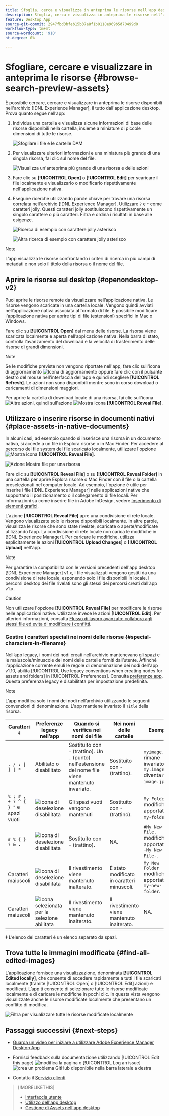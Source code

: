 ```yaml
---
title: Sfoglia, cerca e visualizza in anteprima le risorse nell'app desktop [!DNL Experience Manager]
description: Sfoglia, cerca e visualizza in anteprima le risorse nell'app desktop  [!DNL Adobe Experience Manager] .
feature: Desktop App
source-git-commit: 2947fbd3bfeb15b37a8f1b0118e969b5d70499d0
workflow-type: tm+mt
source-wordcount: '910'
ht-degree: 0%

---
```



# Sfogliare, cercare e visualizzare in anteprima le risorse {#browse-search-preview-assets}

È possibile cercare, cercare e visualizzare in anteprima le risorse disponibili nell&#39;archivio [!DNL Experience Manager], il tutto dall&#39;applicazione desktop. Prova quanto segue nell’app:

1. Individua una cartella e visualizza alcune informazioni di base delle risorse disponibili nella cartella, insieme a miniature di piccole dimensioni di tutte le risorse.

   ![Sfogliare i file e le cartelle DAM](assets/browse_folder_da2.png "Sfogliare i file e le cartelle DAM")

1. Per visualizzare ulteriori informazioni e una miniatura più grande di una singola risorsa, fai clic sul nome del file.

   ![Visualizza un&#39;anteprima più grande di una risorsa e delle azioni](assets/large_preview_actions_da2.png "Visualizza un&#39;anteprima più grande di una risorsa e delle azioni")

1. Fare clic su **[!UICONTROL Open]** o **[!UICONTROL Edit]** per scaricare il file localmente e visualizzarlo o modificarlo rispettivamente nell&#39;applicazione nativa.
1. Eseguire ricerche utilizzando parole chiave per trovare una risorsa correlata nell&#39;archivio [!DNL Experience Manager]. Utilizzare `?` e `*` come caratteri jolly. Questi caratteri jolly sostituiscono rispettivamente un singolo carattere o più caratteri. Filtra e ordina i risultati in base alle esigenze.

   ![Ricerca di esempio con carattere jolly asterisco](assets/search_wildcard_da2.png "Ricerca di esempio con carattere jolly asterisco")

   ![Altra ricerca di esempio con carattere jolly asterisco](assets/search_wildcard2_da2.png "Un&#39;altra ricerca di esempio con posizionamento diverso del carattere jolly asterisco")

>[!NOTE]
>
>L’app visualizza le risorse confrontando i criteri di ricerca in più campi di metadati e non solo il titolo della risorsa o il nome del file.

## Aprire le risorse sul desktop {#openondesktop-v2}

Puoi aprire le risorse remote da visualizzare nell’applicazione nativa. Le risorse vengono scaricate in una cartella locale. Vengono quindi avviati nell’applicazione nativa associata al formato di file. È possibile modificare l&#39;applicazione nativa per aprire tipi di file (estensioni) specifici in Mac o Windows.

Fare clic su **[!UICONTROL Open]** dal menu delle risorse. La risorsa viene scaricata localmente e aperta nell’applicazione nativa. Nella barra di stato, controlla l’avanzamento del download e la velocità di trasferimento delle risorse di grandi dimensioni.

<!-- ![Download progress bar for large-sized assets](assets/download_status_bar_da2.png "Download progress bar for large-sized assets")
-->

>[!NOTE]
>
>Se le modifiche previste non vengono riportate nell&#39;app, fare clic sull&#39;icona di aggiornamento ![Icona di aggiornamento](assets/do-not-localize/refresh.png) oppure fare clic con il pulsante destro del mouse nell&#39;interfaccia dell&#39;app e quindi scegliere **[!UICONTROL Refresh]**. Le azioni non sono disponibili mentre sono in corso download o caricamenti di dimensioni maggiori.

Per aprire la cartella di download locale di una risorsa, fai clic sull&#39;icona ![Altre azioni](assets/do-not-localize/more2_da2.png), quindi sull&#39;azione ![Mostra icona](assets/do-not-localize/reveal_action2_da2.png) **[!UICONTROL Reveal File]**.

## Utilizzare o inserire risorse in documenti nativi {#place-assets-in-native-documents}

In alcuni casi, ad esempio quando si inserisce una risorsa in un documento nativo, si accede a un file in Esplora risorse o in Mac Finder. Per accedere al percorso del file system del file scaricato localmente, utilizzare l&#39;opzione ![Mostra icona](assets/do-not-localize/reveal_action2_da2.png) **[!UICONTROL Reveal File]**.

![Azione Mostra file per una risorsa](assets/revealfile_action_da2.png "Azione Mostra file per una risorsa")

Fare clic su **[!UICONTROL Reveal File]** o su **[!UICONTROL Reveal Folder]** in una cartella per aprire Esplora risorse o Mac Finder con il file o la cartella preselezionati nel computer locale. Ad esempio, l&#39;opzione è utile per inserire i file [!DNL Experience Manager] nelle applicazioni native che supportano il posizionamento o il collegamento di file locali. Per informazioni su come inserire file in Adobe InDesign, vedere [Inserimento di elementi grafici](https://helpx.adobe.com/it/indesign/using/placing-graphics.html).

L&#39;azione **[!UICONTROL Reveal File]** apre una condivisione di rete locale. Vengono visualizzate solo le risorse disponibili localmente. In altre parole, visualizza le risorse che sono state rivelate, scaricate o aperte/modificate utilizzando l’app. La condivisione di rete locale non carica le modifiche in [!DNL Experience Manager]. Per caricare le modifiche, utilizza esplicitamente le azioni **[!UICONTROL Upload Changes]** o **[!UICONTROL Upload]** nell&#39;app.

>[!NOTE]
>
>Per garantire la compatibilità con le versioni precedenti dell&#39;app desktop [!DNL Experience Manager] v1.x, i file visualizzati vengono gestiti da una condivisione di rete locale, esponendo solo i file disponibili in locale. I percorsi desktop dei file rivelati sono gli stessi dei percorsi creati dall’app v1.x.

>[!CAUTION]
>
>Non utilizzare l&#39;opzione **[!UICONTROL Reveal File]** per modificare le risorse nelle applicazioni native. Utilizzare invece le azioni **[!UICONTROL Edit]**. Per ulteriori informazioni, consulta [Flusso di lavoro avanzato: collabora agli stessi file ed evita di modificare i conflitti](#adv-workflow-collaborate-avoid-conflicts).

### Gestire i caratteri speciali nei nomi delle risorse {#special-characters-in-filename}

Nell’app legacy, i nomi dei nodi creati nell’archivio mantenevano gli spazi e le maiuscole/minuscole dei nomi delle cartelle forniti dall’utente. Affinché l&#39;applicazione corrente emuli le regole di denominazione dei nodi dell&#39;app v1.10, abilita [!UICONTROL Use legacy conventions when creating nodes for assets and folders] in [!UICONTROL Preferences]. Consulta [preferenze app](/help/using/install-upgrade.md#set-preferences). Questa preferenza legacy è disabilitata per impostazione predefinita.

>[!NOTE]
>
>L’app modifica solo i nomi dei nodi nell’archivio utilizzando le seguenti convenzioni di denominazione. L&#39;app mantiene invariato il `Title` della risorsa.

| Caratteri ‡ | Preferenze legacy nell’app | Quando si verifica nei nomi dei file | Nei nomi delle cartelle | Esempio |
|---|---|---|---|---|
| `. / : [ ] \| *` | Abilitato o disabilitato | Sostituito con `-` (trattino). Un `.` (punto) nell&#39;estensione del nome file viene mantenuto invariato. | Sostituito con `-` (trattino). | `myimage.jpg` rimane invariato e `my.image.jpg` diventa `my-image.jpg`. |
| `% ; # , + ? ^ { } "` e spazi vuoti | ![icona di deselezione](assets/do-not-localize/deselect-icon.png) disabilitata | Gli spazi vuoti vengono mantenuti | Sostituito con `-` (trattino). | `My Folder.` modifiche apportate a `my-folder-`. |
| `# % { } ? & .` | ![icona di deselezione](assets/do-not-localize/deselect-icon.png) disabilitata | Sostituito con `-` (trattino). | NA. | `#My New File.` modifiche apportate a `-My New File-`. |
| Caratteri maiuscoli | ![icona di deselezione](assets/do-not-localize/deselect-icon.png) disabilitata | Il rivestimento viene mantenuto inalterato. | È stato modificato in caratteri minuscoli. | `My New Folder` modifiche apportate a `my-new-folder`. |
| Caratteri maiuscoli | ![icona selezionata per la selezione](assets/do-not-localize/selection-checked-icon.png) abilitata | Il rivestimento viene mantenuto inalterato. | Il rivestimento viene mantenuto inalterato. | NA. |

‡ L’elenco dei caratteri è un elenco separato da spazi.

## Trova tutte le immagini modificate {#find-all-edited-images}

L&#39;applicazione fornisce una visualizzazione, denominata **[!UICONTROL Edited locally]**, che consente di accedere rapidamente a tutti i file scaricati localmente (tramite [!UICONTROL Open] o [!UICONTROL Edit] azioni) e modificati. L’app ti consente di selezionare tutte le risorse modificate localmente e di caricare le modifiche in pochi clic. In questa vista vengono visualizzate anche le risorse modificate localmente che presentano un conflitto di modifica.

![Filtra per visualizzare tutte le risorse modificate localmente](assets/edited_locally_filter_da2.png "Ad esempio, filtra per visualizzare tutte le risorse modificate localmente per un caricamento di massa di modifiche")

## Passaggi successivi {#next-steps}

* [Guarda un video per iniziare a utilizzare Adobe Experience Manager Desktop App](https://experienceleague.adobe.com/it/docs/experience-manager-learn/assets/creative-workflows/aem-desktop-app)

* Fornisci feedback sulla documentazione utilizzando [!UICONTROL Edit this page] ![modifica la pagina](assets/do-not-localize/edit-page.png) o [!UICONTROL Log an issue] ![crea un problema GitHub](assets/do-not-localize/github-issue.png) disponibile nella barra laterale a destra

* Contatta il [Servizio clienti](https://experienceleague.adobe.com/it?support-solution=General#support)

>[!MORELIKETHIS]
>
>* [Interfaccia utente](/help/using/user-interface.md)
>* [Utilizzo dell&#39;app desktop](/help/using/using-desktop-app.md)
>* [Gestione di Assets nell&#39;app desktop](/help/using/assets-management-tasks.md)
